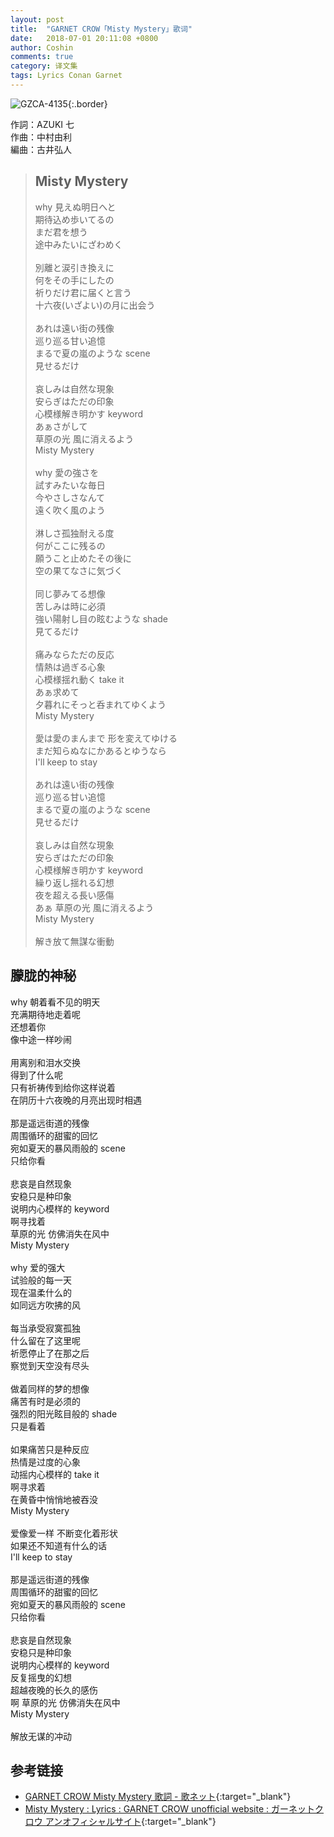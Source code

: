```yaml
---
layout: post
title:  "GARNET CROW「Misty Mystery」歌词"
date:   2018-07-01 20:11:08 +0800
author: Coshin
comments: true
category: 译文集
tags: Lyrics Conan Garnet
---
```

![GZCA-4135](https://ganekuro.github.io/images/discography/single/GZCA-4135.jpg){:.border}

作詞：AZUKI 七<br>
作曲：中村由利<br>
編曲：古井弘人

<blockquote class="original">
  <h2>Misty Mystery</h2>
  <p>
    why 見えぬ明日へと<br>
    期待込め歩いてるの<br>
    まだ君を想う<br>
    途中みたいにざわめく<br>
    <br>
    別離と涙引き換えに<br>
    何をその手にしたの<br>
    祈りだけ君に届くと言う<br>
    十六夜(いざよい)の月に出会う<br>
    <br>
    あれは遠い街の残像<br>
    巡り巡る甘い追憶<br>
    まるで夏の嵐のような scene<br>
    見せるだけ<br>
    <br>
    哀しみは自然な現象<br>
    安らぎはただの印象<br>
    心模様解き明かす keyword<br>
    あぁさがして<br>
    草原の光 風に消えるよう<br>
    Misty Mystery<br>
    <br>
    why 愛の強さを<br>
    試すみたいな毎日<br>
    今やさしさなんて<br>
    遠く吹く風のよう<br>
    <br>
    淋しさ孤独耐える度<br>
    何がここに残るの<br>
    願うこと止めたその後に<br>
    空の果てなさに気づく<br>
    <br>
    同じ夢みてる想像<br>
    苦しみは時に必須<br>
    強い陽射し目の眩むような shade<br>
    見てるだけ<br>
    <br>
    痛みならただの反応<br>
    情熱は過ぎる心象<br>
    心模様揺れ動く take it<br>
    あぁ求めて<br>
    夕暮れにそっと呑まれてゆくよう<br>
    Misty Mystery<br>
    <br>
    愛は愛のまんまで 形を変えてゆける<br>
    まだ知らぬなにかあるとゆうなら<br>
    I'll keep to stay<br>
    <br>
    あれは遠い街の残像<br>
    巡り巡る甘い追憶<br>
    まるで夏の嵐のような scene<br>
    見せるだけ<br>
    <br>
    哀しみは自然な現象<br>
    安らぎはただの印象<br>
    心模様解き明かす keyword<br>
    繰り返し揺れる幻想<br>
    夜を超える長い感傷<br>
    あぁ 草原の光 風に消えるよう<br>
    Misty Mystery<br>
    <br>
    解き放て無謀な衝動
  </p>
</blockquote>

<div class="translation">
  <h2>朦胧的神秘</h2>
  <p>
    why 朝着看不见的明天<br>
    充满期待地走着呢<br>
    还想着你<br>
    像中途一样吵闹<br>
    <br>
    用离别和泪水交换<br>
    得到了什么呢<br>
    只有祈祷传到给你这样说着<br>
    在阴历十六夜晚的月亮出现时相遇<br>
    <br>
    那是遥远街道的残像<br>
    周围循环的甜蜜的回忆<br>
    宛如夏天的暴风雨般的 scene<br>
    只给你看<br>
    <br>
    悲哀是自然现象<br>
    安稳只是种印象<br>
    说明内心模样的 keyword<br>
    啊寻找着<br>
    草原的光 仿佛消失在风中<br>
    Misty Mystery<br>
    <br>
    why 爱的强大<br>
    试验般的每一天<br>
    现在温柔什么的<br>
    如同远方吹拂的风<br>
    <br>
    每当承受寂寞孤独<br>
    什么留在了这里呢<br>
    祈愿停止了在那之后<br>
    察觉到天空没有尽头<br>
    <br>
    做着同样的梦的想像<br>
    痛苦有时是必须的<br>
    强烈的阳光眩目般的 shade<br>
    只是看着<br>
    <br>
    如果痛苦只是种反应<br>
    热情是过度的心象<br>
    动摇内心模样的 take it<br>
    啊寻求着<br>
    在黄昏中悄悄地被吞没<br>
    Misty Mystery<br>
    <br>
    爱像爱一样 不断变化着形状<br>
    如果还不知道有什么的话<br>
    I'll keep to stay<br>
    <br>
    那是遥远街道的残像<br>
    周围循环的甜蜜的回忆<br>
    宛如夏天的暴风雨般的 scene<br>
    只给你看<br>
    <br>
    悲哀是自然现象<br>
    安稳只是种印象<br>
    说明内心模样的 keyword<br>
    反复摇曳的幻想<br>
    超越夜晚的长久的感伤<br>
    啊 草原的光 仿佛消失在风中<br>
    Misty Mystery<br>
    <br>
    解放无谋的冲动
  </p>
</div>

## 参考链接

* [GARNET CROW Misty Mystery 歌詞 - 歌ネット](https://www.uta-net.com/song/117216/){:target="_blank"}
* [Misty Mystery : Lyrics : GARNET CROW unofficial website : ガーネットクロウ アンオフィシャルサイト](https://ganekuro.github.io/lyrics/original/Misty-Mystery.html){:target="_blank"}
